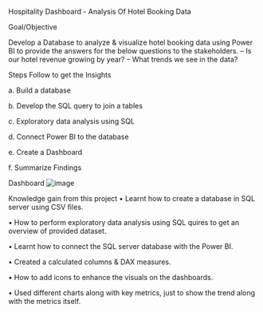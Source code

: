 Hospitality Dashboard - Analysis Of Hotel Booking Data

Goal/Objective

Develop a Database to analyze & visualize hotel booking data using Power BI to provide the 
answers for the below questions to the stakeholders. – Is our hotel revenue growing by 
year? – What trends we see in the data?

Steps Follow to get the Insights

a.	Build a database

b.	Develop the SQL query to join a tables

c.	Exploratory data analysis using SQL

d.	Connect Power BI to the database

e.	Create a Dashboard

f.	Summarize Findings

Dashboard
![image](https://github.com/user-attachments/assets/19f8899c-f23b-4158-abde-1b5c15fea2e3)

Knowledge gain from this project
• Learnt how to create a database in SQL server using CSV files. 

• How to perform exploratory data analysis using SQL quires to get an overview of provided dataset. 

• Learnt how to connect the SQL server database with the Power BI. 

• Created a calculated columns & DAX measures. 

• How to add icons to enhance the visuals on the dashboards. 

• Used different charts along  with key metrics, just to show the trend along with the metrics itself.

